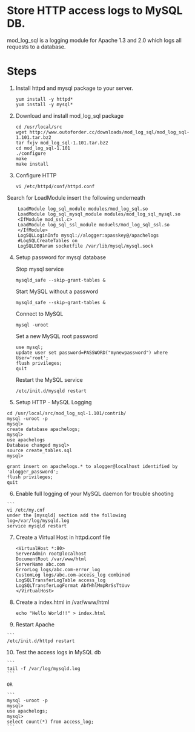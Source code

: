 # Store HTTP access logs to MySQL DB.

  mod_log_sql is a logging module for Apache 1.3 and 2.0 which logs all requests to a database.
  
  # Steps
 
 1. Install httpd and mysql package to your server.
      ```
      yum install -y httpd*
      yum install -y mysql*
      
 2. Download and install mod_log_sql package
      ```
      cd /usr/local/src
      wget http://www.outoforder.cc/downloads/mod_log_sql/mod_log_sql-1.101.tar.bz2
      tar fxjv mod_log_sql-1.101.tar.bz2
      cd mod_log_sql-1.101
      ./configure
      make
      make install
  
  3. Configure HTTP
     
        ```
        vi /etc/httpd/conf/httpd.conf
        ```
    
   Search for LoadModule insert the following underneath
    
        LoadModule log_sql_module modules/mod_log_sql.so
        LoadModule log_sql_mysql_module modules/mod_log_sql_mysql.so
        <IfModule mod_ssl.c>
        LoadModule log_sql_ssl_module moduels/mod_log_sql_ssl.so
        </IfModule>
        LogSQLLoginInfo mysql://alogger:apasskey@/apachelogs
        #LogSQLCreateTables on
        LogSQLDBParam socketfile /var/lib/mysql/mysql.sock
        
        
  4. Setup password for mysql database
      
      Stop mysql service
      
      ```
      mysqld_safe --skip-grant-tables &
      ```
      
      Start MySQL without a password
      
      ```
      mysqld_safe --skip-grant-tables &
      ```
      
      Connect to MySQL
      
      ```
      mysql -uroot
      ```
    
      Set a new MySQL root password
      
      ```
      use mysql;
      update user set password=PASSWORD("mynewpassword") where User='root';
      flush privileges;
      quit
      ```
      
      Restart the MySQL service
      ```
      /etc/init.d/mysqld restart
      
  5. Setup HTTP - MySQL Logging
  
    cd /usr/local/src/mod_log_sql-1.101/contrib/
    mysql -uroot -p
    mysql>
    create database apachelogs;
    mysql>
    use apachelogs
    Database changed mysql>
    source create_tables.sql
    mysql>
    
    grant insert on apachelogs.* to alogger@localhost identified by 'alogger_password';
    flush privileges;
    quit
    
  6. Enable full logging of your MySQL daemon for trouble shooting
  
    ```
    vi /etc/my.cnf
    under the [mysqld] section add the following
    log=/var/log/mysqld.log
    service mysqld restart
    
  7. Create a Virtual Host in httpd.conf file
  
     ```
     <VirtualHost *:80>
     ServerAdmin root@localhost
     DocumentRoot /var/www/html
     ServerName abc.com
     ErrorLog logs/abc.com-error_log
     CustomLog logs/abc.com-access_log combined
     LogSQLTransferLogTable access_log
     LogSQLTransferLogFormat AbfHhlMmpRrSsTtUuv
     </VirtualHost>

  8. Create a index.html in /var/www/html
     
     ```
     echo "Hello World!!" > index.html

  9. Restart Apache 
  
    ```
    /etc/init.d/httpd restart
    
  10. Test the access logs in MySQL db
  
    ```
    tail -f /var/log/mysqld.log
    ```
    
    OR
    
    ```
    mysql -uroot -p
    mysql>
    use apachelogs;
    mysql>
    select count(*) from access_log;
    ```
